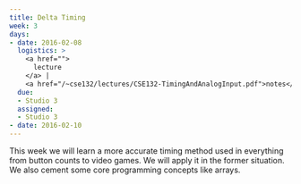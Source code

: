 ```yaml
---
title: Delta Timing
week: 3
days:
- date: 2016-02-08
  logistics: >
    <a href="">
      lecture
    </a> |
    <a href="/~cse132/lectures/CSE132-TimingAndAnalogInput.pdf">notes</a>
  due: 
  - Studio 3
  assigned:
  - Studio 3
- date: 2016-02-10
---
```


This week we will learn a more accurate timing method used in everything from button counts to video games. We will apply it in the former situation. We also cement some core programming concepts like arrays.